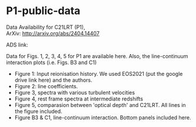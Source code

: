 # P1-public-data

Data Availability for C21LRT (P1),  
ArXiv: http://arxiv.org/abs/2404.14407

ADS link:

Data for Figs. 1, 2, 3, 4, 5 for P1 are available here.
Also, the line-continuum interaction plots (i.e. Figs. B3 and C1)

- Figure 1: Input reionisation history. We used EOS2021 (put the google drive link here) and the authors.
- Figure 2: line coefficients. 
- Figure 3, spectra with various turbulent velocities
- Figure 4, rest frame spectra at intermediate redshifts
- Figure 5, comparasion between 'optical depth' and C21LRT. All lines in the figure included.
- Figure B3 & C1, line-continuum interaction. Bottom panels included here.

